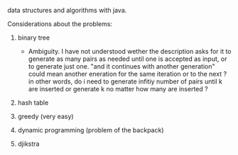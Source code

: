 data structures and algorithms with java.

Considerations about the problems:

1) binary tree

    - Ambiguity. I have not understood wether the description asks for it to generate as many pairs as needed until one is accepted as input, or to generate just one. "and it continues with another generation" could mean another eneration for the same iteration or to the next ? in other words, do i need to generate infitiy number of pairs until k are inserted or generate k no matter how many are inserted ?

2) hash table
    

3) greedy (very easy)


4) dynamic programming (problem of the backpack)


5) djikstra

